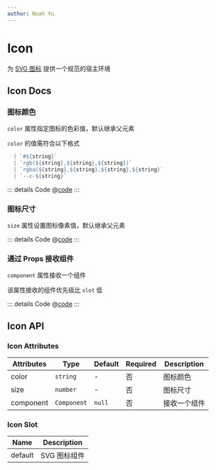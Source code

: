 ```yaml
---
author: Noah Yu
---
```


# Icon

为 [SVG 图标](/icons/) 提供一个规范的宿主环境

## Icon Docs

### 图标颜色

`color` 属性指定图标的色彩值，默认继承父元素

`color` 的值需符合以下格式

```ts
  | `#${string}`
  | `rgb(${string},${string},${string})`
  | `rgba(${string},${string},${string},${string}`
  | `--c-${string}`
```

<Preview>
  <IconBasic />
</Preview>

::: details Code
@[code](../../components/icon/Basic.vue)
:::

### 图标尺寸

`size` 属性设置图标像素值，默认继承父元素

<Preview>
  <IconSize />
</Preview>

::: details Code
@[code](../../components/icon/Size.vue)
:::

### 通过 Props 接收组件

`component` 属性接收一个组件

该属性接收的组件优先级比 `slot` 低

<Preview>
  <IconComponent />
</Preview>

::: details Code
@[code](../../components/icon/Component.vue)
:::

## Icon API

### Icon Attributes

| Attributes | Type        | Default | Required | Description  |
| ---------- | ----------- | ------- | -------- | ------------ |
| color      | `string`    | -       | 否       | 图标颜色     |
| size       | `number`    | -       | 否       | 图标尺寸     |
| component  | `Component` | `null`  | 否       | 接收一个组件 |

### Icon Slot

| Name    | Description  |
| ------- | ------------ |
| default | SVG 图标组件 |
